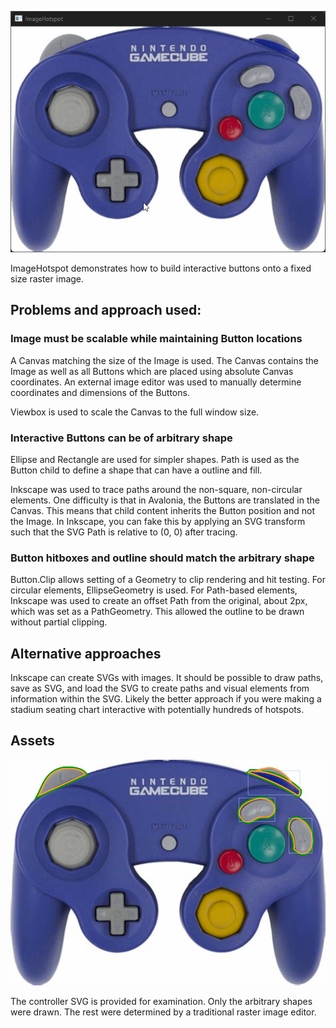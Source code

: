 ﻿![Demo Screenshot](Assets/demoScreenCapture.gif)

ImageHotspot demonstrates how to build interactive buttons onto a fixed size raster image.

## Problems and approach used:

### Image must be scalable while maintaining Button locations

A Canvas matching the size of the Image is used. The Canvas contains the Image as well as all Buttons which are placed using absolute Canvas coordinates. An external image editor was used to manually determine coordinates and dimensions of the Buttons.

Viewbox is used to scale the Canvas to the full window size.

### Interactive Buttons can be of arbitrary shape

Ellipse and Rectangle are used for simpler shapes. Path is used as the Button child to define a shape that can have a outline and fill.

Inkscape was used to trace paths around the non-square, non-circular elements. One difficulty is that in Avalonia, the Buttons are translated in the Canvas. This means that child content inherits the Button position and not the Image. In Inkscape, you can fake this by applying an SVG transform such that the SVG Path is relative to (0, 0) after tracing.

### Button hitboxes and outline should match the arbitrary shape

Button.Clip allows setting of a Geometry to clip rendering and hit testing. For circular elements, EllipseGeometry is used. For Path-based elements, Inkscape was used to create an offset Path from the original, about 2px, which was set as a PathGeometry. This allowed the outline to be drawn without partial clipping.

## Alternative approaches

Inkscape can create SVGs with images. It should be possible to draw paths, save as SVG, and load the SVG to create paths and visual elements from information within the SVG. Likely the better approach if you were making a stadium seating chart interactive with potentially hundreds of hotspots.

## Assets

![Controller Svg](Assets/controller.svg)

The controller SVG is provided for examination. Only the arbitrary shapes were drawn. The rest were determined by a traditional raster image editor.

